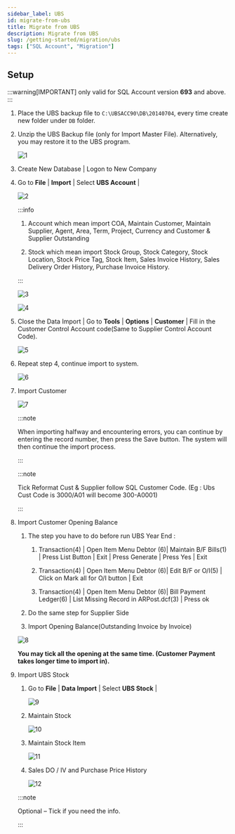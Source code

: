 ```yaml
---
sidebar_label: UBS
id: migrate-from-ubs
title: Migrate from UBS
description: Migrate from UBS
slug: /getting-started/migration/ubs
tags: ["SQL Account", "Migration"]
---
```


## Setup

:::warning[IMPORTANT]
only valid for SQL Account version **693** and above.
:::

1. Place the UBS backup file to `C:\UBSACC90\DB\20140704`, every time create new folder under `DB` folder.

2. Unzip the UBS Backup file (only for Import Master File). Alternatively, you may restore it to the UBS program.

   ![1](../../../static/img/getting-started/import-ubs/1.png)

3. Create New Database | Logon to New Company

4. Go to **File** | **Import** | Select **UBS Account** |

   ![2](../../../static/img/getting-started/import-ubs/2.png)

   :::info

   1. Account which mean import COA, Maintain Customer, Maintain Supplier, Agent, Area, Term, Project, Currency and Customer & Supplier Outstanding

   2. Stock which mean import Stock Group, Stock Category, Stock Location, Stock Price Tag, Stock Item, Sales Invoice History, Sales Delivery Order History, Purchase Invoice History.

   :::

   ![3](../../../static/img/getting-started/import-ubs/3.png)

   ![4](../../../static/img/getting-started/import-ubs/4.png)

5. Close the Data Import | Go to **Tools** | **Options** | **Customer** | Fill in the Customer Control Account code(Same to Supplier Control Account Code).

   ![5](../../../static/img/getting-started/import-ubs/5.png)

6. Repeat step 4, continue import to system.

   ![6](../../../static/img/getting-started/import-ubs/6.png)

7. Import Customer

   ![7](../../../static/img/getting-started/import-ubs/7.png)

   :::note

   When importing halfway and encountering errors, you can continue by entering the record number, then press the Save button. The system will then continue the import process.

   :::

   :::note

   Tick Reformat Cust & Supplier follow SQL Customer Code. (Eg : Ubs Cust Code is 3000/A01 will become 300-A0001)

   :::

8. Import Customer Opening Balance

   1. The step you have to do before run UBS Year End :

      1. Transaction(4) | Open Item Menu Debtor (6)| Maintain B/F Bills(1) | Press List Button | Exit | Press Generate | Press Yes | Exit

      2. Transaction(4) | Open Item Menu Debtor (6)| Edit B/F or O/I(5) | Click on Mark all for O/I button | Exit

      3. Transaction(4) | Open Item Menu Debtor (6)| Bill Payment Ledger(6) | List Missing Record in ARPost.dcf(3) | Press ok

   2. Do the same step for Supplier Side

   3. Import Opening Balance(Outstanding Invoice by Invoice)

   ![8](../../../static/img/getting-started/import-ubs/8.png)

   **You may tick all the opening at the same time. (Customer Payment takes longer time to import in).**

9. Import UBS Stock

   1. Go to **File** | **Data Import** | Select **UBS Stock** |

      ![9](../../../static/img/getting-started/import-ubs/9.png)

   2. Maintain Stock

      ![10](../../../static/img/getting-started/import-ubs/10.png)

   3. Maintain Stock Item

      ![11](../../../static/img/getting-started/import-ubs/11.png)

   4. Sales DO / IV and Purchase Price History

      ![12](../../../static/img/getting-started/import-ubs/12.png)

   :::note

   Optional – Tick if you need the info.

   :::
